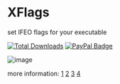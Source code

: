 # XFlags
set IFEO flags for your executable

[![Total Downloads](https://img.shields.io/github/downloads/LuSlower/Ifeo-Utility/total.svg)](https://github.com/LuSlower/Ifeo-Utility/releases) [![PayPal Badge](https://img.shields.io/badge/PayPal-003087?logo=paypal&logoColor=fff&style=flat)](https://paypal.me/eldontweaks) 

![image](https://github.com/user-attachments/assets/9e760685-b134-46ac-ad75-d9e518d8fa0a)

more information: [1](https://hejelylab.github.io/blog/IRC/Persistence-IFEO) [2](https://securityblueteam.medium.com/utilizing-image-file-execution-options-ifeo-for-stealthy-persistence-331bc972554e) [3](https://learn.microsoft.com/en-us/windows-hardware/drivers/debugger/gflags-flag-table) [4](https://theryuu.github.io/ifeo-mitigationoptions.txt)
